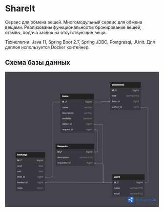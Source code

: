 # ShareIt

Сервис для обмена вещей.
Многомодульный сервис для обмена вещами. Реализованы функциональности: бронирование вещей, отзывы, подача заявок на отсутствующие вещи.

Технологии: Java 11, Spring Boot 2.7, Spring JDBC, Postgresql, JUnit.
Для деплоя используется Docker контейнер.

## Схема базы данных
![Схема БД](https://github.com/arr808/java-shareit/blob/main/server/src/main/resources/db_scheme.png)
